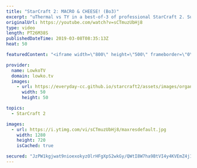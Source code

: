 ```yaml
---
title: "StarCraft 2: MACRO & CHEESE! (Bo3)"
excerpt: "uThermal vs TY in a best-of-3 of professional StarCraft 2. Subscribe for more videos: http://lowko.tv/youtube Epic Zerg vs Terran: https://youtu.be/B8EUBMDHXRk  In this series we see a variety of strategies. Both players try to play macro in the first game, however after the first map they both decide"
originalUrl: https://youtube.com/watch?v=sCTmuzUbHj8
type: video
length: PT26M38S
publishedDateTime: 2019-03-08T08:35:13Z
heat: 50

featuredContent: "<iframe width=\"800\" height=\"500\" frameborder=\"0\" src=\"https://www.youtube.com/embed/sCTmuzUbHj8\" allow=\"accelerometer; autoplay; encrypted-media; gyroscope; picture-in-picture\" allowfullscreen></iframe>"

provider:
  name: LowkoTV
  domain: lowko.tv
  images:
    - url: https://everyday-cc.github.io/starcraft2/assets/images/organizations/lowko.tv-50x50.jpg
      width: 50
      height: 50

topics:
  - StarCraft 2

images:
  - url: https://i.ytimg.com/vi/sCTmuzUbHj8/maxresdefault.jpg
    width: 1280
    height: 720
    isCached: true

secured: "JzPW1kgjwat9nioexokyzOlrHFgXpS2wkGy/QWtI8W7ha9BtVI4y4KVEmZ4j1P/s0GpZHmyKIiqkpJ4qBXvE0XvhcyZ61K6vYZPWtWBliJIZUfZbM492zRDhJ3mpmzJL6wiIB6/CUChi3qyDk10MdOtyarLzwt85VAEuf3ldoyFZuT0EI3Fu3NJiC56O2/e5saCjzcrOL4UE2u7xr4sX3EfPsEXRyxhu2BQ+kv8ubHbo0xhIiJlto/luL2GRoOrU0stkaITEKFG3c2z5kdQwZYKh9fpj+eF3TpUf/Q0PBWS/KWFlJksn/Ltm3r23Uro+zKwH9b67raDhWbXiOJkfbrHrXh3SX7OvZ4fVGl+rf7APPYG5n8mYJn4nGb8q+NJlROaUbfoTKuIiNtqZoXNShicqTDsMQr5SnU6AQkdHdO8=;ThtJSFUiGqGd1ZT21rc40w=="
---
```


